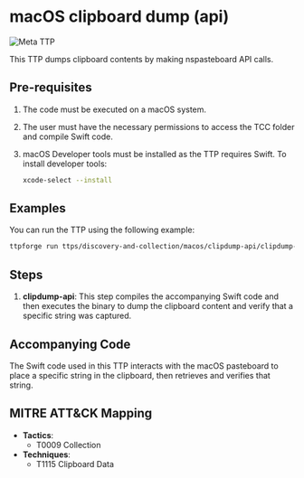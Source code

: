 # macOS clipboard dump (api)

![Meta TTP](https://img.shields.io/badge/Meta_TTP-blue)

This TTP dumps clipboard contents by making nspasteboard API calls.

## Pre-requisites

1. The code must be executed on a macOS system.
1. The user must have the necessary permissions to access the TCC folder and
   compile Swift code.
1. macOS Developer tools must be installed as the TTP requires Swift. To install
   developer tools:

   ```bash
   xcode-select --install
   ```

## Examples

You can run the TTP using the following example:

```bash
ttpforge run ttps/discovery-and-collection/macos/clipdump-api/clipdump-api.yaml
```

## Steps

1. **clipdump-api**: This step compiles the accompanying Swift code and then
   executes the binary to dump the clipboard content and verify that a specific
   string was captured.

## Accompanying Code

The Swift code used in this TTP interacts with the macOS pasteboard to place
a specific string in the clipboard, then retrieves and verifies that string.

## MITRE ATT&CK Mapping

- **Tactics**:
  - T0009 Collection
- **Techniques**:
  - T1115 Clipboard Data
